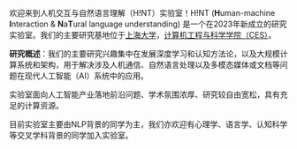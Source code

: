 欢迎来到人机交互与自然语言理解（H!NT）实验室！H!NT (**H**uman-machine **I**nteraction & **N**a**T**ural language understanding) 是一个在2023年新成立的研究实验室。我们的主要研究基地位于[上海大学](https://www.shu.edu.cn/)，[计算机工程与科学学院（CES）](https://cs.shu.edu.cn/)。

**研究概述**：我们的主要研究兴趣集中在发展深度学习和认知方法论，以及大规模计算系统和架构，用于解决涉及人机通信、自然语言处理以及多模态媒体或文档等问题在现代人工智能（AI）系统中的应用。


实验室面向人工智能产业落地前沿问题、学术氛围浓厚、研究较自由宽松，具有充足的计算资源。

目前实验室主要由NLP背景的同学为主，我们亦欢迎有心理学、语言学、认知科学等交叉学科背景的同学加入实验室。